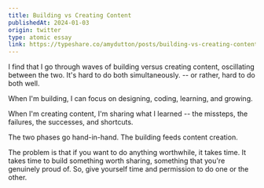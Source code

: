 ```yaml
---
title: Building vs Creating Content
publishedAt: 2024-01-03
origin: twitter
type: atomic essay
link: https://typeshare.co/amydutton/posts/building-vs-creating-content
---
```


I find that I go through waves of building versus creating content, oscillating between the two. It's hard to do both simultaneously. -- or rather, hard to do both well.

When I'm building, I can focus on designing, coding, learning, and growing.

When I'm creating content, I'm sharing what I learned -- the missteps, the failures, the successes, and shortcuts.

The two phases go hand-in-hand. The building feeds content creation.

The problem is that if you want to do anything worthwhile, it takes time. It takes time to build something worth sharing, something that you're genuinely proud of. So, give yourself time and permission to do one or the other.
